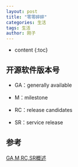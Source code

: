 ```yaml
---
layout: post
title: "零零碎碎"
categories: 生活
tags: 生活
author: 刚子
---
```


* content
{:toc}













## 开源软件版本号

* GA：generally available

* M：milestone

* RC：release candidates

* SR：service release

## 参考

[GA,M,RC,SR概述](https://blog.csdn.net/shengsummer/article/details/44174319)
